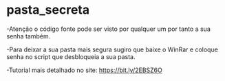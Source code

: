 # pasta_secreta

-Atenção o código fonte pode ser visto por qualquer um por tanto a sua senha também.

-Para deixar a sua pasta mais segura sugiro que baixe o WinRar e coloque senha no script que desbloqueia a sua pasta.

-Tutorial mais detalhado no site: https://bit.ly/2EBSZ6O